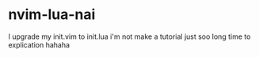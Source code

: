 # nvim-lua-nai

I upgrade my init.vim to init.lua
i'm not make a tutorial just soo long time to explication hahaha 
